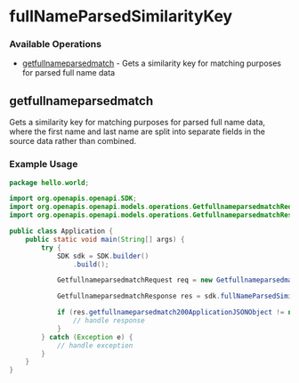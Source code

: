 # fullNameParsedSimilarityKey

### Available Operations

* [getfullnameparsedmatch](#getfullnameparsedmatch) - Gets a similarity key for matching purposes for parsed full name data

## getfullnameparsedmatch

Gets a similarity key for matching purposes for parsed full name data, where the first name and last name are split into separate fields in the source data rather than combined.

### Example Usage

```java
package hello.world;

import org.openapis.openapi.SDK;
import org.openapis.openapi.models.operations.GetfullnameparsedmatchRequest;
import org.openapis.openapi.models.operations.GetfullnameparsedmatchResponse;

public class Application {
    public static void main(String[] args) {
        try {
            SDK sdk = SDK.builder()
                .build();

            GetfullnameparsedmatchRequest req = new GetfullnameparsedmatchRequest("quibusdam", "unde", "nulla");            

            GetfullnameparsedmatchResponse res = sdk.fullNameParsedSimilarityKey.getfullnameparsedmatch(req);

            if (res.getfullnameparsedmatch200ApplicationJSONObject != null) {
                // handle response
            }
        } catch (Exception e) {
            // handle exception
        }
    }
}
```
